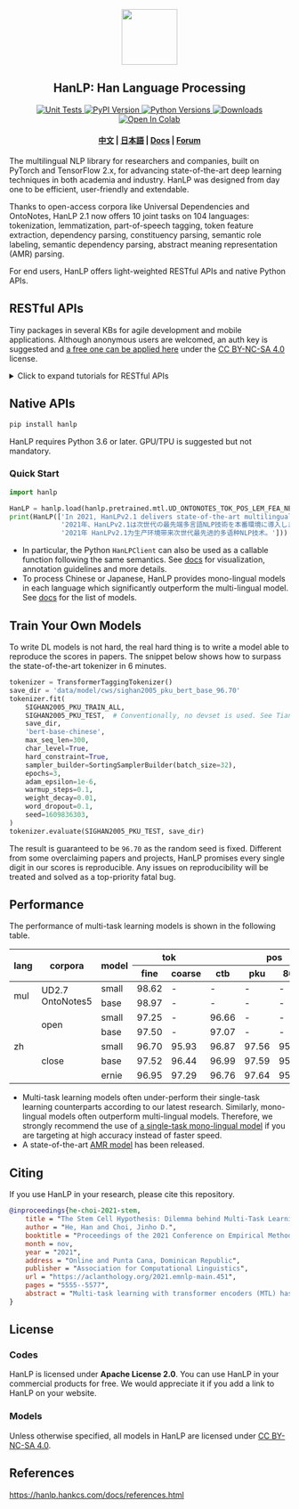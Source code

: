 <div align="center"><img src="https://file.hankcs.com/img/hanlp-github-banner.png" height="100px"/></div>

<h2 align="center">HanLP: Han Language Processing</h2>

<div align="center">
    <a href="https://github.com/hankcs/HanLP/actions">
       <img alt="Unit Tests" src="https://github.com/hankcs/hanlp/actions/workflows/unit-tests.yml/badge.svg?branch=master">
    </a>
    <a href="https://pypi.org/project/hanlp/">
        <img alt="PyPI Version" src="https://img.shields.io/pypi/v/hanlp?color=blue">
    </a>
    <a href="https://pypi.org/project/hanlp/">
        <img alt="Python Versions" src="https://img.shields.io/pypi/pyversions/hanlp?colorB=blue">
    </a>
    <a href="https://pepy.tech/project/hanlp">
        <img alt="Downloads" src="https://pepy.tech/badge/hanlp">
    </a>
    <a href="https://colab.research.google.com/drive/1KPX6t1y36TOzRIeB4Kt3uJ1twuj6WuFv?usp=sharing">
        <img alt="Open In Colab" src="https://file.hankcs.com/img/colab-badge.svg">
    </a>
</div>

<h4 align="center">
    <a href="https://github.com/hankcs/HanLP/tree/doc-zh">中文</a> |
    <a href="https://github.com/hankcs/HanLP/tree/doc-ja">日本語</a> |
    <a href="https://hanlp.hankcs.com/docs/">Docs</a> |
    <a href="https://bbs.hankcs.com/">Forum</a>
</h4>

The multilingual NLP library for researchers and companies, built on PyTorch and TensorFlow 2.x, for advancing
state-of-the-art deep learning techniques in both academia and industry. HanLP was designed from day one to be
efficient, user-friendly and extendable.

Thanks to open-access corpora like Universal Dependencies and OntoNotes, HanLP 2.1 now offers 10 joint tasks on 104
languages: tokenization, lemmatization, part-of-speech tagging, token feature extraction, dependency parsing,
constituency parsing, semantic role labeling, semantic dependency parsing, abstract meaning representation (AMR)
parsing.

For end users, HanLP offers light-weighted RESTful APIs and native Python APIs.

## RESTful APIs

Tiny packages in several KBs for agile development and mobile applications. Although anonymous users are welcomed, an
auth key is suggested
and [a free one can be applied here](https://bbs.hankcs.com/t/apply-for-free-hanlp-restful-apis/3178) under
the [CC BY-NC-SA 4.0](https://creativecommons.org/licenses/by-nc-sa/4.0/) license.

<details>
  <summary>Click to expand tutorials for RESTful APIs</summary>

  ### Python

  ```bash
  pip install hanlp_restful
  ```

  Create a client with our API endpoint and your auth.

  ```python
  from hanlp_restful import HanLPClient
  HanLP = HanLPClient('https://hanlp.hankcs.com/api', auth=None, language='mul') # mul: multilingual, zh: Chinese
  ```

  ### Java

  Insert the following dependency into your `pom.xml`.

  ```xml
  <dependency>
    <groupId>com.hankcs.hanlp.restful</groupId>
    <artifactId>hanlp-restful</artifactId>
    <version>0.0.10</version>
  </dependency>
  ```

  Create a client with our API endpoint and your auth.

  ```java
  HanLPClient HanLP = new HanLPClient("https://hanlp.hankcs.com/api", null, "mul"); // mul: multilingual, zh: Chinese

  ```

  ### Quick Start

  No matter which language you use, the same interface can be used to parse a document.

  ```python
  HanLP.parse(
      "In 2021, HanLPv2.1 delivers state-of-the-art multilingual NLP techniques to production environments. 2021年、HanLPv2.1は次世代の最先端多言語NLP技術を本番環境に導入します。2021年 HanLPv2.1为生产环境带来次世代最先进的多语种NLP技术。")
  ```

  See [docs](https://hanlp.hankcs.com/docs/tutorial.html) for visualization, annotation guidelines and more details.

</details>


## Native APIs

```bash
pip install hanlp
```

HanLP requires Python 3.6 or later. GPU/TPU is suggested but not mandatory.

### Quick Start

```python
import hanlp

HanLP = hanlp.load(hanlp.pretrained.mtl.UD_ONTONOTES_TOK_POS_LEM_FEA_NER_SRL_DEP_SDP_CON_XLMR_BASE)
print(HanLP(['In 2021, HanLPv2.1 delivers state-of-the-art multilingual NLP techniques to production environments.',
             '2021年、HanLPv2.1は次世代の最先端多言語NLP技術を本番環境に導入します。',
             '2021年 HanLPv2.1为生产环境带来次世代最先进的多语种NLP技术。']))
```

- In particular, the Python `HanLPClient` can also be used as a callable function following the same semantics.
  See [docs](https://hanlp.hankcs.com/docs/tutorial.html) for visualization, annotation guidelines and more details.
- To process Chinese or Japanese, HanLP provides mono-lingual models in each language which significantly outperform the
  multi-lingual model. See [docs](https://hanlp.hankcs.com/docs/api/hanlp/pretrained/index.html) for the list of models.

## Train Your Own Models

To write DL models is not hard, the real hard thing is to write a model able to reproduce the scores in papers. The
snippet below shows how to surpass the state-of-the-art tokenizer in 6 minutes.

```python
tokenizer = TransformerTaggingTokenizer()
save_dir = 'data/model/cws/sighan2005_pku_bert_base_96.70'
tokenizer.fit(
    SIGHAN2005_PKU_TRAIN_ALL,
    SIGHAN2005_PKU_TEST,  # Conventionally, no devset is used. See Tian et al. (2020).
    save_dir,
    'bert-base-chinese',
    max_seq_len=300,
    char_level=True,
    hard_constraint=True,
    sampler_builder=SortingSamplerBuilder(batch_size=32),
    epochs=3,
    adam_epsilon=1e-6,
    warmup_steps=0.1,
    weight_decay=0.01,
    word_dropout=0.1,
    seed=1609836303,
)
tokenizer.evaluate(SIGHAN2005_PKU_TEST, save_dir)
```

The result is guaranteed to be `96.70` as the random seed is fixed. Different from some overclaiming papers and
projects, HanLP promises every single digit in our scores is reproducible. Any issues on reproducibility will be treated
and solved as a top-priority fatal bug.

## Performance

The performance of multi-task learning models is shown in the following table.

<table><thead><tr><th rowspan="2">lang</th><th rowspan="2">corpora</th><th rowspan="2">model</th><th colspan="2">tok</th><th colspan="4">pos</th><th colspan="3">ner</th><th rowspan="2">dep</th><th rowspan="2">con</th><th rowspan="2">srl</th><th colspan="4">sdp</th><th rowspan="2">lem</th><th rowspan="2">fea</th><th rowspan="2">amr</th></tr><tr><th>fine</th><th>coarse</th><th>ctb</th><th>pku</th><th>863</th><th>ud</th><th>pku</th><th>msra</th><th>ontonotes</th><th>SemEval16</th><th>DM</th><th>PAS</th><th>PSD</th></tr></thead><tbody><tr><td rowspan="2">mul</td><td rowspan="2">UD2.7<br>OntoNotes5</td><td>small</td><td>98.62</td><td>-</td><td>-</td><td>-</td><td>-</td><td>93.23</td><td>-</td><td>-</td><td>74.42</td><td>79.10</td><td>76.85</td><td>70.63</td><td>-</td><td>91.19</td><td>93.67</td><td>85.34</td><td>87.71</td><td>84.51</td><td>-</td></tr><tr><td>base</td><td>98.97</td><td>-</td><td>-</td><td>-</td><td>-</td><td>90.32</td><td>-</td><td>-</td><td>80.32</td><td>78.74</td><td>71.23</td><td>73.63</td><td>-</td><td>92.60</td><td>96.04</td><td>81.19</td><td>85.08</td><td>82.13</td><td>-</td></tr><tr><td rowspan="5">zh</td><td rowspan="2">open</td><td>small</td><td>97.25</td><td>-</td><td>96.66</td><td>-</td><td>-</td><td>-</td><td>-</td><td>-</td><td>95.00</td><td>84.57</td><td>87.62</td><td>73.40</td><td>84.57</td><td>-</td><td>-</td><td>-</td><td>-</td><td>-</td><td>-</td></tr><tr><td>base</td><td>97.50</td><td>-</td><td>97.07</td><td>-</td><td>-</td><td>-</td><td>-</td><td>-</td><td>96.04</td><td>87.11</td><td>89.84</td><td>77.78</td><td>87.11</td><td>-</td><td>-</td><td>-</td><td>-</td><td>-</td><td>-</td></tr><tr><td rowspan="3">close</td><td>small</td><td>96.70</td><td>95.93</td><td>96.87</td><td>97.56</td><td>95.05</td><td>-</td><td>96.22</td><td>95.74</td><td>76.79</td><td>84.44</td><td>88.13</td><td>75.81</td><td>74.28</td><td>-</td><td>-</td><td>-</td><td>-</td><td>-</td><td>-</td></tr><tr><td>base</td><td>97.52</td><td>96.44</td><td>96.99</td><td>97.59</td><td>95.29</td><td>-</td><td>96.48</td><td>95.72</td><td>77.77</td><td>85.29</td><td>88.57</td><td>76.52</td><td>73.76</td><td>-</td><td>-</td><td>-</td><td>-</td><td>-</td><td>-</td></tr><tr><td>ernie</td><td>96.95</td><td>97.29</td><td>96.76</td><td>97.64</td><td>95.22</td><td>-</td><td>97.31</td><td>96.47</td><td>77.95</td><td>85.67</td><td>89.17</td><td>78.51</td><td>74.10</td><td>-</td><td>-</td><td>-</td><td>-</td><td>-</td><td>-</td></tr></tbody></table>

- Multi-task learning models often under-perform their single-task learning counterparts according to our latest
  research. Similarly, mono-lingual models often outperform multi-lingual models. Therefore, we strongly recommend the
  use of [a single-task mono-lingual model](https://hanlp.hankcs.com/docs/api/hanlp/pretrained/index.html) if you are
  targeting at high accuracy instead of faster speed.
- A state-of-the-art [AMR model](https://hanlp.hankcs.com/docs/api/hanlp/pretrained/amr.html) has been released.

## Citing

If you use HanLP in your research, please cite this repository.

```bibtex
@inproceedings{he-choi-2021-stem,
    title = "The Stem Cell Hypothesis: Dilemma behind Multi-Task Learning with Transformer Encoders",
    author = "He, Han and Choi, Jinho D.",
    booktitle = "Proceedings of the 2021 Conference on Empirical Methods in Natural Language Processing",
    month = nov,
    year = "2021",
    address = "Online and Punta Cana, Dominican Republic",
    publisher = "Association for Computational Linguistics",
    url = "https://aclanthology.org/2021.emnlp-main.451",
    pages = "5555--5577",
    abstract = "Multi-task learning with transformer encoders (MTL) has emerged as a powerful technique to improve performance on closely-related tasks for both accuracy and efficiency while a question still remains whether or not it would perform as well on tasks that are distinct in nature. We first present MTL results on five NLP tasks, POS, NER, DEP, CON, and SRL, and depict its deficiency over single-task learning. We then conduct an extensive pruning analysis to show that a certain set of attention heads get claimed by most tasks during MTL, who interfere with one another to fine-tune those heads for their own objectives. Based on this finding, we propose the Stem Cell Hypothesis to reveal the existence of attention heads naturally talented for many tasks that cannot be jointly trained to create adequate embeddings for all of those tasks. Finally, we design novel parameter-free probes to justify our hypothesis and demonstrate how attention heads are transformed across the five tasks during MTL through label analysis.",
}
```

## License

### Codes

HanLP is licensed under **Apache License 2.0**. You can use HanLP in your commercial products for free. We would
appreciate it if you add a link to HanLP on your website.

### Models

Unless otherwise specified, all models in HanLP are licensed
under  [CC BY-NC-SA 4.0](https://creativecommons.org/licenses/by-nc-sa/4.0/).

## References

https://hanlp.hankcs.com/docs/references.html

